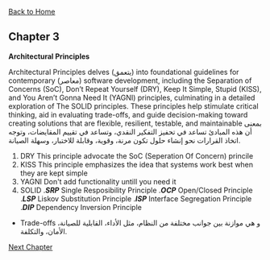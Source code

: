 ﻿[Back to Home](README.md)

## Chapter 3
**Architectural Principles**

Architectural Principles delves (يتعمق) into foundational guidelines for contemporary (معاصر) software development, including the Separation of Concerns (SoC), Don’t Repeat Yourself (DRY), Keep It Simple, Stupid (KISS), and You Aren’t Gonna Need It (YAGNI) principles, culminating in a detailed exploration of The SOLID principles.
These principles help stimulate critical thinking, aid in evaluating trade-offs, and guide decision-making toward creating solutions that are flexible, resilient, testable, and maintainable
بمعنى أن هذه المبادئ تساعد في تحفيز التفكير النقدي، وتساعد في تقييم المقايضات، وتوجه اتخاذ القرارات نحو إنشاء حلول تكون مرنة، وقوية، وقابلة للاختبار، وسهلة الصيانة.

1. DRY
    This principle advocate the SoC (Seperation Of Concern) princile
2. KISS
    This principle emphasizes the idea that systems work best when they are kept simple 
3. YAGNI
    Don't add functionality untill you need it    
4. SOLID
.***SRP*** Single Resposibility Principle
.***OCP*** Open/Closed Principle
.***LSP*** Liskov Substitution Principle
.***ISP*** Interface Segregation Principle
.***DIP*** Dependency Inversion Principle

- Trade-offs
و هي موازنة بين جوانب مختلفة من النظام، مثل الأداء، القابلية للصيانة، الأمان، والتكلفة.

[Next Chapter](Chapter4.MD)
